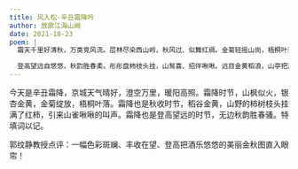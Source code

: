 ```yaml
---
title: 风入松·辛丑霜降吟
author: 放歌江海山阙
date: 2021-10-23
poem: |
  霜天千里好清秋，万类竞风流。层林尽染西山岭，秋风过、似舞红绸。金菊轻摇山岗，梧桐叶落楼头。

  登高望远自悠悠，秋韵胜春柔。彤彤盘柿枝头挂，山鹙喜、招伴啾啾。远目金黄稻浪，山亭把酒吟讴。
---
```


今天是辛丑霜降，京城天气晴好，澄空万里，暖阳高照。霜降时节，山枫似火，银杏金黄，金菊绽放，梧桐叶落。霜降也是秋收时节，稻谷金黄，山野的柿树枝头挂满了红柿，引来山雀啾啾的叫声。霜降也是登高望远的时节，无边秋韵胜春骚。特填词以记。

郭纹静教授点评：一幅色彩斑斓、丰收在望、登高把酒乐悠悠的美丽金秋图直入眼帘！
